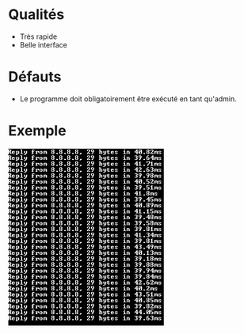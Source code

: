 # Qualités

- Très rapide
- Belle interface

# Défauts

- Le programme doit obligatoirement être exécuté en tant qu'admin.

# Exemple

![Screenshot](test.png)

